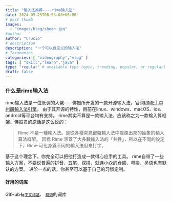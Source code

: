 ```yaml
---
title: "输入法推荐----rime输入法"
date: 2024-09-25T08:58:03+08:00
# post thumb
images:
  - "images/blog/sheen.jpg"
#author
author: "Crucio"
# description
description: "一个可以自定义的输入法"
# Taxonomies
categories: [ "videography","vlog" ]
tags: [ "skill","learn","java" ]
type: "regular" # available type (epic, trending, popular, or regular)
draft: false
---
```


### 什么是rime输入法

rime输入法是一位低调的大佬----佛振所开发的一款开源输入法，官网[RIME | 中州韻輸入法引擎](https://rime.im/)。
由于其开源的特性，目前在linux、windows、macOS、ios、android等平台均有支持。
rime其实不算是一款输入法，应该称之为一款输入算框架。佛振君的原话是这么说的：
> Rime 不是一種輸入法。是從各種常見鍵盤輸入法中提煉出來的抽象的輸入算法框架。
> 因爲 Rime 涵蓋了大多數輸入法的「共性」，所以在不同的設定下，Rime 可化身爲不同的輸入法用來打字。

基于这个理念下，你完全可以把他打造成一款得心应手的工具。
rime自带了一些输入方案，不要说普遍的拼音、五笔、双拼，就连小众的仓颉、粤拼、吴语也有默认的方案。
进阶一点的话，你甚至可以基于自己的习惯定制。

#### 好用的词库
GitHub有[`中文维基`](https://github.com/felixonmars/fcitx5-pinyin-zhwiki/releases)、
[`萌娘`](https://github.com/outloudvi/mw2fcitx/releases)的词库


